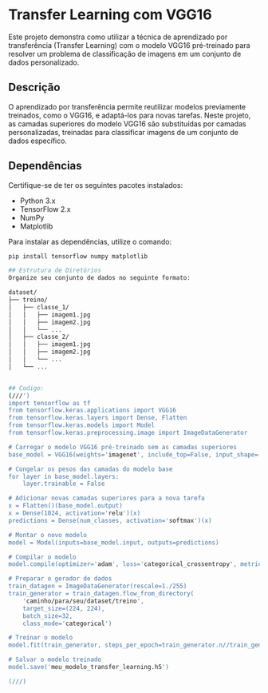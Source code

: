 # Transfer Learning com VGG16

Este projeto demonstra como utilizar a técnica de aprendizado por transferência (Transfer Learning) com o modelo VGG16 pré-treinado para resolver um problema de classificação de imagens em um conjunto de dados personalizado.

## Descrição

O aprendizado por transferência permite reutilizar modelos previamente treinados, como o VGG16, e adaptá-los para novas tarefas. Neste projeto, as camadas superiores do modelo VGG16 são substituídas por camadas personalizadas, treinadas para classificar imagens de um conjunto de dados específico.

## Dependências

Certifique-se de ter os seguintes pacotes instalados:

- Python 3.x
- TensorFlow 2.x
- NumPy
- Matplotlib

Para instalar as dependências, utilize o comando:

```bash
pip install tensorflow numpy matplotlib

## Estrutura de Diretórios
Organize seu conjunto de dados no seguinte formato:

dataset/
├── treino/
│   ├── classe_1/
│   │   ├── imagem1.jpg
│   │   ├── imagem2.jpg
│   │   └── ...
│   ├── classe_2/
│   │   ├── imagem1.jpg
│   │   ├── imagem2.jpg
│   │   └── ...
│   └── ...


## Codigo:
(///')
import tensorflow as tf
from tensorflow.keras.applications import VGG16
from tensorflow.keras.layers import Dense, Flatten
from tensorflow.keras.models import Model
from tensorflow.keras.preprocessing.image import ImageDataGenerator

# Carregar o modelo VGG16 pré-treinado sem as camadas superiores
base_model = VGG16(weights='imagenet', include_top=False, input_shape=(224, 224, 3))

# Congelar os pesos das camadas do modelo base
for layer in base_model.layers:
    layer.trainable = False

# Adicionar novas camadas superiores para a nova tarefa
x = Flatten()(base_model.output)
x = Dense(1024, activation='relu')(x)
predictions = Dense(num_classes, activation='softmax')(x)

# Montar o novo modelo
model = Model(inputs=base_model.input, outputs=predictions)

# Compilar o modelo
model.compile(optimizer='adam', loss='categorical_crossentropy', metrics=['accuracy'])

# Preparar o gerador de dados
train_datagen = ImageDataGenerator(rescale=1./255)
train_generator = train_datagen.flow_from_directory(
    'caminho/para/seu/dataset/treino',
    target_size=(224, 224),
    batch_size=32,
    class_mode='categorical')

# Treinar o modelo
model.fit(train_generator, steps_per_epoch=train_generator.n//train_generator.batch_size, epochs=5)

# Salvar o modelo treinado
model.save('meu_modelo_transfer_learning.h5')

(///)

